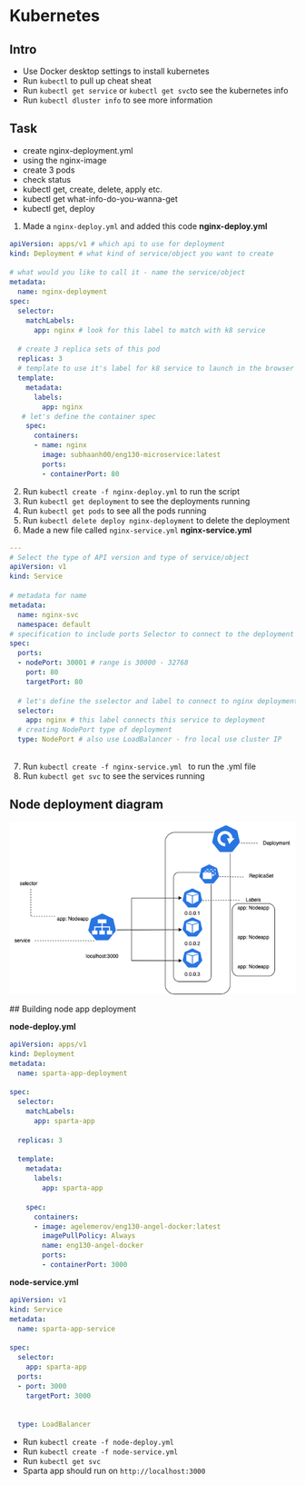 # Kubernetes

## Intro

- Use Docker desktop settings to install kubernetes
- Run `kubectl` to pull up cheat sheat
- Run `kubectl get service` or `kubectl get svc`to see the kubernetes info
- Run `kubectl dluster info` to see more information

## Task 

- create nginx-deployment.yml
- using the nginx-image
- create 3 pods
- check status
- kubectl get, create, delete, apply etc.
- kubectl get what-info-do-you-wanna-get
- kubectl get, deploy

1. Made a `nginx-deploy.yml` and added this code
**nginx-deploy.yml**
```yml
apiVersion: apps/v1 # which api to use for deployment
kind: Deployment # what kind of service/object you want to create

# what would you like to call it - name the service/object
metadata:
  name: nginx-deployment
spec: 
  selector:
    matchLabels:
      app: nginx # look for this label to match with k8 service
  
  # create 3 replica sets of this pod
  replicas: 3
  # template to use it's label for k8 service to launch in the browser
  template: 
    metadata:
      labels:
        app: nginx
   # let's define the container spec
    spec:
      containers:
      - name: nginx
        image: subhaanh00/eng130-microservice:latest
        ports:
        - containerPort: 80
```
2. Run `kubectl create -f nginx-deploy.yml` to run the script
3. Run `kubectl get deployment` to see the deployments running
4. Run `kubectl get pods` to see all the pods running
5. Run `kubectl delete deploy nginx-deployment` to delete the deployment
6. Made a new file called `nginx-service.yml`
**nginx-service.yml**
```yml
---
# Select the type of API version and type of service/object
apiVersion: v1
kind: Service

# metadata for name
metadata:
  name: nginx-svc
  namespace: default
# specification to include ports Selector to connect to the deployment
spec: 
  ports: 
  - nodePort: 30001 # range is 30000 - 32768
    port: 80
    targetPort: 80

  # let's define the sselector and label to connect to nginx deployment
  selector: 
    app: nginx # this label connects this service to deployment
  # creating NodePort type of deployment
  type: NodePort # also use LoadBalancer - fro local use cluster IP
  
```
7. Run `kubectl create -f nginx-service.yml ` to run the .yml file
8. Run `kubectl get svc` to see the services running

## Node deployment diagram

![Alt text](/images/kubernetes.png)


## Building node app deployment

**node-deploy.yml**
```yml
apiVersion: apps/v1
kind: Deployment
metadata:
  name: sparta-app-deployment

spec: 
  selector:
    matchLabels:
      app: sparta-app
  
  replicas: 3

  template:
    metadata:
      labels:
        app: sparta-app
    
    spec:
      containers:
      - image: agelemerov/eng130-angel-docker:latest
        imagePullPolicy: Always
        name: eng130-angel-docker
        ports: 
        - containerPort: 3000

```

**node-service.yml**

```yml
apiVersion: v1
kind: Service
metadata:
  name: sparta-app-service

spec: 
  selector: 
    app: sparta-app
  ports:
  - port: 3000
    targetPort: 3000
  

  type: LoadBalancer
```

- Run `kubectl create -f node-deploy.yml`
- Run `kubectl create -f node-service.yml`
- Run `kubectl get svc`
- Sparta app should run on `http://localhost:3000` 